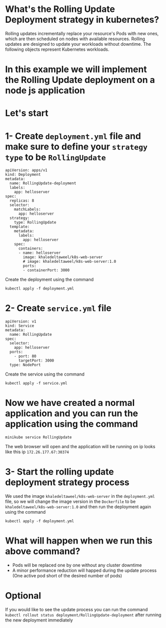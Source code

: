 # What's the Rolling Update Deployment strategy in kubernetes?

Rolling updates incrementally replace your resource's Pods with new ones, which are then scheduled on nodes with available resources. Rolling updates are designed to update your workloads without downtime. The following objects represent Kubernetes workloads.

# In this example we will implement the Rolling Update deployment on a node js application

# Let's start

# 1- Create `deployment.yml` file and make sure to define your `strategy type` to be `RollingUpdate` 

```
apiVersion: apps/v1
kind: Deployment
metadata:
  name: RollingUpdate-deployment
  labels:
    app: helloserver
spec:
  replicas: 8
  selector:
    matchLabels:
      app: helloserver
  strategy:
    type: RollingUpdate
  template:
    metadata:
      labels:
        app: helloserver
    spec:
      containers:
      - name: helloserver
        image: khaledeltaweel/k8s-web-server
        # image: khaledeltaweel/k8s-web-server:1.0
        ports:
        - containerPort: 3000
```
Create the deployment using the command 

`kubectl apply -f deployment.yml`

# 2- Create  `service.yml` file

```
apiVersion: v1
kind: Service
metadata:
  name: RollingUpdate
spec:
  selector:
    app: helloserver
  ports:
    - port: 80
      targetPort: 3000
  type: NodePort
```

Create the service using the command 

`kubectl apply -f service.yml`

# Now we have created a normal application and you can run the application using the command

`minikube service RollingUpdate`

The web browser will open and the application  will be running on ip looks like this ip `172.26.177.67:30374`

# 3- Start the rolling update deployment strategy process

We used the image `khaledeltaweel/k8s-web-server` in the `deployment.yml` file, so we will change the image version in the `Dockerfile` to be `khaledeltaweel/k8s-web-server:1.0` and then run the deployment again using the command

`kubectl apply -f deployment.yml`

# What will happen when we run this above command?

- Pods will be replaced one by one without any cluster downtime
- A minor performance reduction will happed during the update process (One active pod short of the desired number of pods)

# Optional

If you would like to see the update process you can run the command `kubectl rollout status deployment/RollingUpdate-deployment` after running the new deployment immediately